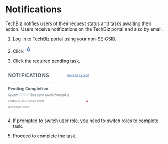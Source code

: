 # Notifications

TechBiz notifies users of their request status and tasks awaiting their action. Users receive notifications on the TechBiz portal and also by email. 

1. [Log in to TechBiz portal](log-in-to-TechBiz-portal) using your non-SE GSIB.

2. Click <img src="images/bell.png" alt="drawing" width="5%"/> 


3. Click the required pending task.
<img src="images/notification_1.png" alt="drawing" width="55%"/> 

4. If prompted to switch user role, you need to switch roles to complete task. 

5. Proceed to complete the task.



